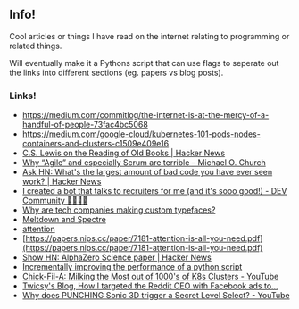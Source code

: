 ## Info!

Cool articles or things I have read on the internet relating to programming or
related things.

Will eventually make it a Pythons script that can use flags to seperate out the
links into different sections (eg. papers vs blog posts).

### Links!
- https://medium.com/commitlog/the-internet-is-at-the-mercy-of-a-handful-of-people-73fac4bc5068
- https://medium.com/google-cloud/kubernetes-101-pods-nodes-containers-and-clusters-c1509e409e16
- [C.S. Lewis on the Reading of Old Books | Hacker News](https://news.ycombinator.com/item?id=18592489)
- [Why “Agile” and especially Scrum are terrible – Michael O. Church](https://michaelochurch.wordpress.com/2015/06/06/why-agile-and-especially-scrum-are-terrible/)
- [Ask HN: What's the largest amount of bad code you have ever seen work? | Hacker News](https://news.ycombinator.com/item?id=18442637)
- [I created a bot that talks to recruiters for me (and it's sooo good!) - DEV Community 👩‍💻👨‍💻](https://dev.to/whokilledkevin/how-i-created-a-bot-that-talked-to-recruiters-for-me-54n5)
- [Why are tech companies making custom typefaces?](https://www.arun.is/blog/custom-typefaces/)
- [Meltdown and Spectre](https://spectreattack.com)
- [attention](attention)
- [https://papers.nips.cc/paper/7181-attention-is-all-you-need.pdf](https://papers.nips.cc/paper/7181-attention-is-all-you-need.pdf)
- [Show HN: AlphaZero Science paper | Hacker News](https://news.ycombinator.com/item?id=18620978)
- [Incrementally improving the performance of a python script](http://mycode.doesnot.run/2018/04/11/pivot/)
- [Chick-Fil-A: Milking the Most out of 1000's of K8s Clusters - YouTube](https://www.youtube.com/watch?v=8edDcy3oeUo)
- [Twicsy's Blog, How I targeted the Reddit CEO with Facebook ads to...](http://twicsy-blog.tumblr.com/post/174063770074/how-i-targeted-the-reddit-ceo-with-facebook-ads-to)
- [Why does PUNCHING Sonic 3D trigger a Secret Level Select? - YouTube](https://www.youtube.com/watch?v=i9bkKw32dGw)
